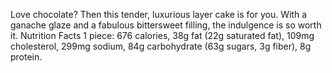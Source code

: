 Love chocolate? Then this tender, luxurious layer cake is for you. With a ganache glaze and a fabulous bittersweet filling, the indulgence is so worth it.
Nutrition Facts
1 piece: 676 calories, 38g fat (22g saturated fat), 109mg cholesterol, 299mg sodium, 84g carbohydrate (63g sugars, 3g fiber), 8g protein.